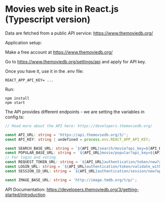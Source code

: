 # Movies web site in React.js (Typescript version)

Data are fetched from a public API service: https://www.themoviedb.org/

Application setup:

Make a free account at https://www.themoviedb.org/

Go to https://www.themoviedb.org/settings/api
and apply for API key.

Once you have it, use it in the .env file:

```
REACT_APP_API_KEY= ...
```

Run:

```
npm install
npm start
```

The API provides different endpoints - we are setting the variables in config.ts:
```typescript
// Read more about the API here: https://developers.themoviedb.org/

const API_URL: string = 'https://api.themoviedb.org/3/';
const API_KEY: string | undefined = process.env.REACT_APP_API_KEY;

const SEARCH_BASE_URL: string = `${API_URL}search/movie?api_key=${API_KEY}&language=en-US&query=`;
const POPULAR_BASE_URL: string = `${API_URL}movie/popular?api_key=${API_KEY}&language=en-US`;
// For login and voting
const REQUEST_TOKEN_URL: string = `${API_URL}authentication/token/new?api_key=${API_KEY}`;
const LOGIN_URL: string = `${API_URL}authentication/token/validate_with_login?api_key=${API_KEY}`;
const SESSION_ID_URL: string = `${API_URL}authentication/session/new?api_key=${API_KEY}`;

const IMAGE_BASE_URL: string = 'http://image.tmdb.org/t/p/';
```

API Documentation: https://developers.themoviedb.org/3/getting-started/introduction

